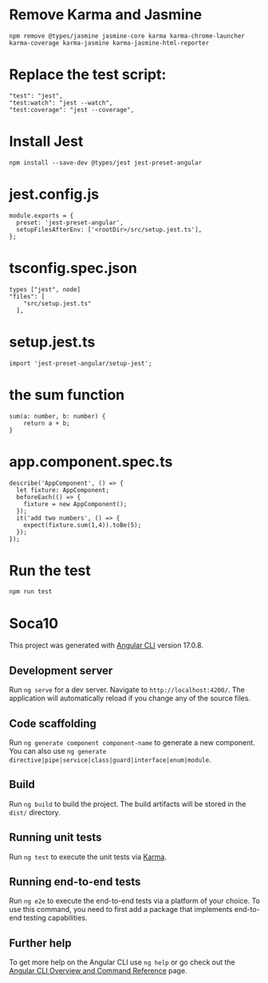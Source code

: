 # Remove Karma and Jasmine

```
npm remove @types/jasmine jasmine-core karma karma-chrome-launcher karma-coverage karma-jasmine karma-jasmine-html-reporter
```
# Replace the test script:

```
"test": "jest",
"test:watch": "jest --watch",
"test:coverage": "jest --coverage",
```

# Install Jest

```
npm install --save-dev @types/jest jest-preset-angular
```

# jest.config.js

```
module.exports = {
  preset: 'jest-preset-angular',
  setupFilesAfterEnv: ['<rootDir>/src/setup.jest.ts'],
};
```

# tsconfig.spec.json

```
types ["jest", node]
"files": [
    "src/setup.jest.ts"
  ],
```

# setup.jest.ts

```
import 'jest-preset-angular/setup-jest';
```

# the sum function

```
sum(a: number, b: number) {
    return a + b;
}
```

# app.component.spec.ts

```
describe('AppComponent', () => {
  let fixture: AppComponent;
  beforeEach(() => {
    fixture = new AppComponent();
  });
  it('add two numbers', () => {
    expect(fixture.sum(1,4)).toBe(5);
  });
});
```

# Run the test

```
npm run test
```


# Soca10

This project was generated with [Angular CLI](https://github.com/angular/angular-cli) version 17.0.8.

## Development server

Run `ng serve` for a dev server. Navigate to `http://localhost:4200/`. The application will automatically reload if you change any of the source files.

## Code scaffolding

Run `ng generate component component-name` to generate a new component. You can also use `ng generate directive|pipe|service|class|guard|interface|enum|module`.

## Build

Run `ng build` to build the project. The build artifacts will be stored in the `dist/` directory.

## Running unit tests

Run `ng test` to execute the unit tests via [Karma](https://karma-runner.github.io).

## Running end-to-end tests

Run `ng e2e` to execute the end-to-end tests via a platform of your choice. To use this command, you need to first add a package that implements end-to-end testing capabilities.

## Further help

To get more help on the Angular CLI use `ng help` or go check out the [Angular CLI Overview and Command Reference](https://angular.io/cli) page.

